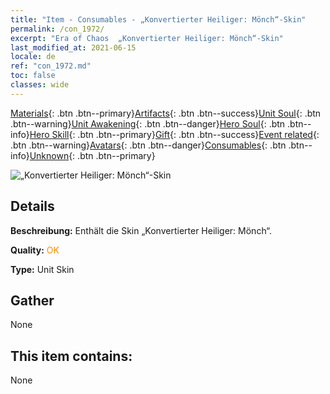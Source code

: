 ```yaml
---
title: "Item - Consumables - „Konvertierter Heiliger: Mönch“-Skin"
permalink: /con_1972/
excerpt: "Era of Chaos  „Konvertierter Heiliger: Mönch“-Skin"
last_modified_at: 2021-06-15
locale: de
ref: "con_1972.md"
toc: false
classes: wide
---
```

 [Materials](/ItemsDE/){: .btn .btn--primary}[Artifacts](/ItemsDE/Artifacts/){: .btn .btn--success}[Unit Soul](/ItemsDE/UnitSoul/){: .btn .btn--warning}[Unit Awakening](/ItemsDE/UnitAwakening/){: .btn .btn--danger}[Hero Soul](/ItemsDE/HeroSoul/){: .btn .btn--info}[Hero Skill](/ItemsDE/HeroSkill/){: .btn .btn--primary}[Gift](/ItemsDE/Gift/){: .btn .btn--success}[Event related](/ItemsDE/Events/){: .btn .btn--warning}[Avatars](/ItemsDE/Avatars/){: .btn .btn--danger}[Consumables](/ItemsDE/Consumables/){: .btn .btn--info}[Unknown](/ItemsDE/Unknown/){: .btn .btn--primary}

 ![„Konvertierter Heiliger: Mönch“-Skin](/images/u/ti_senglvshengdan.jpg)

## Details
 **Beschreibung:** Enthält die Skin „Konvertierter Heiliger: Mönch“.

 **Quality:** <span style="color: #FF8C00">OK</span>

 **Type:** Unit Skin

## Gather

  None

## This item contains:

  None

